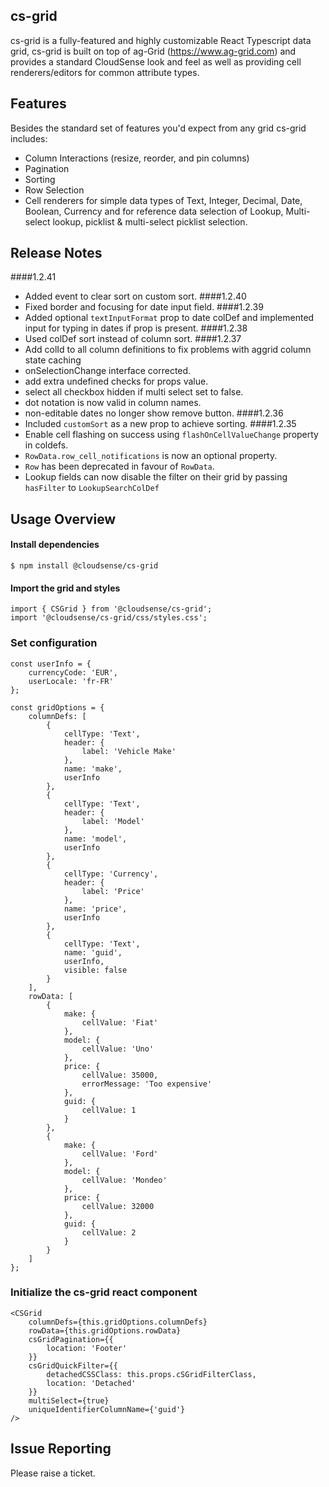 cs-grid
------

cs-grid is a fully-featured and highly customizable React Typescript data grid, cs-grid is built on top of ag-Grid (https://www.ag-grid.com) and provides a standard CloudSense look and feel as well as providing cell renderers/editors for common attribute types.

Features
--------------

Besides the standard set of features you'd expect from any grid cs-grid includes:

* Column Interactions (resize, reorder, and pin columns)
* Pagination
* Sorting
* Row Selection
* Cell renderers for simple data types of Text, Integer, Decimal, Date, Boolean, Currency and for reference data selection of Lookup, Multi-select lookup, picklist & multi-select picklist selection.

Release Notes
------------------
####1.2.41
 * Added event to clear sort on custom sort.
####1.2.40
 * Fixed border and focusing for date input field.
####1.2.39
 * Added optional `textInputFormat` prop to date colDef and implemented input for typing in dates if prop is present.
####1.2.38
 * Used colDef sort instead of column sort.
####1.2.37
 * Add colId to all column definitions to fix problems with aggrid column state caching
 * onSelectionChange interface corrected.
 * add extra undefined checks for props value.
 * select all checkbox hidden if multi select set to false.
 * dot notation is now valid in column names.
 * non-editable dates no longer show remove button.
####1.2.36
 * Included `customSort` as a new prop to achieve sorting.
####1.2.35
 * Enable cell flashing on success using `flashOnCellValueChange` property in coldefs.
 * `RowData.row_cell_notifications` is now an optional property.
 * `Row` has been deprecated in favour of `RowData`.
 * Lookup fields can now disable the filter on their grid by passing `hasFilter` to `LookupSearchColDef`

Usage Overview
--------------
#### Install dependencies

    $ npm install @cloudsense/cs-grid

#### Import the grid and styles

	import { CSGrid } from '@cloudsense/cs-grid';
	import '@cloudsense/cs-grid/css/styles.css';

### Set configuration

	const userInfo = {
		currencyCode: 'EUR',
		userLocale: 'fr-FR'
	};

	const gridOptions = {
		columnDefs: [
			{
				cellType: 'Text',
				header: {
					label: 'Vehicle Make'
				},
				name: 'make',
				userInfo
			},
			{
				cellType: 'Text',
				header: {
					label: 'Model'
				},
				name: 'model',
				userInfo
			},
			{
				cellType: 'Currency',
				header: {
					label: 'Price'
				},
				name: 'price',
				userInfo
			},
			{
				cellType: 'Text',
				name: 'guid',
				userInfo,
				visible: false
			}
		],
		rowData: [
			{
				make: {
					cellValue: 'Fiat'
				},
				model: {
					cellValue: 'Uno'
				},
				price: {
					cellValue: 35000,
					errorMessage: 'Too expensive'
				},
				guid: {
					cellValue: 1
				}
			},
			{
				make: {
					cellValue: 'Ford'
				},
				model: {
					cellValue: 'Mondeo'
				},
				price: {
					cellValue: 32000
				},
				guid: {
					cellValue: 2
				}
			}
		]
	};

### Initialize the cs-grid react component

	<CSGrid
		columnDefs={this.gridOptions.columnDefs}
		rowData={this.gridOptions.rowData}
		csGridPagination={{
			location: 'Footer'
		}}
		csGridQuickFilter={{
			detachedCSSClass: this.props.cSGridFilterClass,
			location: 'Detached'
		}}
		multiSelect={true}
		uniqueIdentifierColumnName={'guid'}
	/>

Issue Reporting
----------

Please raise a ticket.
